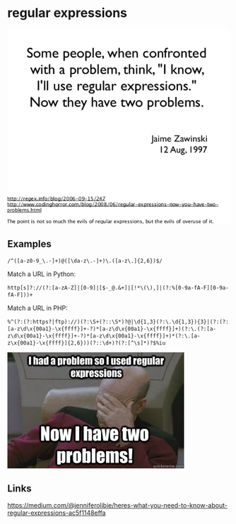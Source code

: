 # regular expressions


![quote](img/regular-expressions-quote.png)

## Examples

```
/^([a-z0-9_\.-]+)@([\da-z\.-]+)\.([a-z\.]{2,6})$/
```

Match a URL in Python:
```
http[s]?://(?:[a-zA-Z]|[0-9]|[$-_@.&+]|[!*\(\),]|(?:%[0-9a-fA-F][0-9a-fA-F]))+
```

Match a URL in PHP:
```
%^(?:(?:https?|ftp)://)(?:\S+(?::\S*)?@|\d{1,3}(?:\.\d{1,3}){3}|(?:(?:[a-z\d\x{00a1}-\x{ffff}]+-?)*[a-z\d\x{00a1}-\x{ffff}]+)(?:\.(?:[a-z\d\x{00a1}-\x{ffff}]+-?)*[a-z\d\x{00a1}-\x{ffff}]+)*(?:\.[a-z\x{00a1}-\x{ffff}]{2,6}))(?::\d+)?(?:[^\s]*)?$%iu
```

![picard](img/regular-expressions-picard.jpg)

## Links

https://medium.com/@jenniferolibie/heres-what-you-need-to-know-about-regular-expressions-ac5f1148effa

